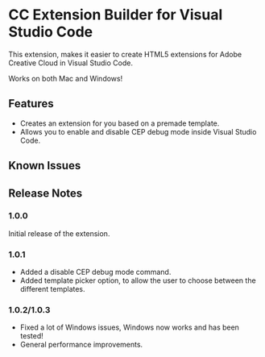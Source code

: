 # CC Extension Builder for Visual Studio Code

This extension, makes it easier to create HTML5 extensions for Adobe Creative Cloud in Visual Studio Code.

Works on both Mac and Windows!

## Features

- Creates an extension for you based on a premade template.
- Allows you to enable and disable CEP debug mode inside Visual Studio Code.

## Known Issues

## Release Notes

### 1.0.0

Initial release of the extension.

### 1.0.1

- Added a disable CEP debug mode command.
- Added template picker option, to allow the user to choose between the different templates.

### 1.0.2/1.0.3
- Fixed a lot of Windows issues, Windows now works and has been tested!
- General performance improvements.